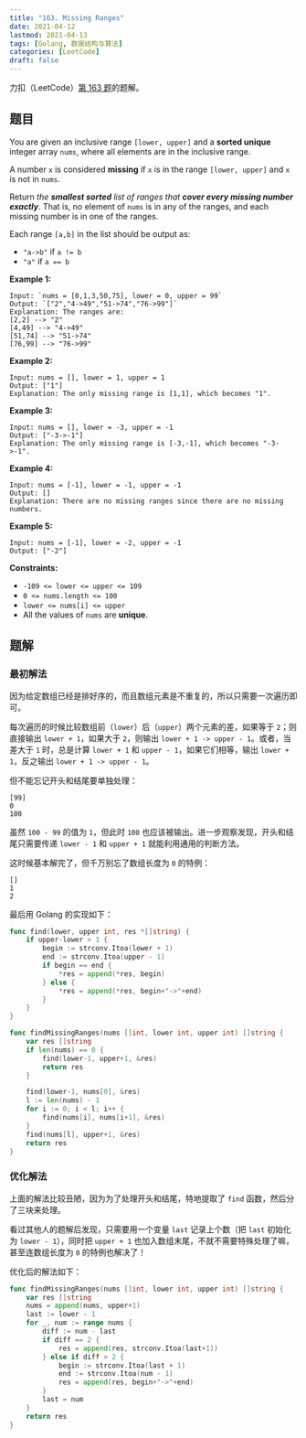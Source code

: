 ```yaml
---
title: "163. Missing Ranges"
date: 2021-04-12
lastmod: 2021-04-13
tags: [Golang, 数据结构与算法]
categories: [LeetCode]
draft: false
---
```


力扣（LeetCode）[第 163 题](https://leetcode-cn.com/problems/missing-ranges)的题解。

<!--more-->

## 题目

You are given an inclusive range `[lower, upper]` and a **sorted unique** integer array `nums`, where all elements are in the inclusive range.

A number `x` is considered **missing** if `x` is in the range `[lower, upper]` and `x` is not in `nums`.

Return _the **smallest sorted** list of ranges that **cover every missing number exactly**_. That is, no element of `nums` is in any of the ranges, and each missing number is in one of the ranges.

Each range `[a,b]` in the list should be output as:

- `"a->b"` if `a != b`
- `"a"` if `a == b`

**Example 1:**

```text
Input: `nums = [0,1,3,50,75], lower = 0, upper = 99`
Output: `["2","4->49","51->74","76->99"]`
Explanation: The ranges are:
[2,2] --> "2"
[4,49] --> "4->49"
[51,74] --> "51->74"
[76,99] --> "76->99"
```

**Example 2:**

```text
Input: nums = [], lower = 1, upper = 1
Output: ["1"]
Explanation: The only missing range is [1,1], which becomes "1".
```

**Example 3:**

```text
Input: nums = [], lower = -3, upper = -1
Output: ["-3->-1"]
Explanation: The only missing range is [-3,-1], which becomes "-3->-1".
```

**Example 4:**

```text
Input: nums = [-1], lower = -1, upper = -1
Output: []
Explanation: There are no missing ranges since there are no missing numbers.
```

**Example 5:**

```text
Input: nums = [-1], lower = -2, upper = -1
Output: ["-2"]
```

**Constraints:**

- `-109 <= lower <= upper <= 109`
- `0 <= nums.length <= 100`
- `lower <= nums[i] <= upper`
- All the values of `nums` are **unique**.

## 题解

### 最初解法

因为给定数组已经是排好序的，而且数组元素是不重复的，所以只需要一次遍历即可。

每次遍历的时候比较数组前（`lower`）后（`upper`）两个元素的差，如果等于 `2`；则直接输出 `lower + 1`，如果大于 `2`，则输出 `lower + 1 -> upper - 1`。或者，当差大于 `1` 时，总是计算 `lower + 1` 和 `upper - 1`，如果它们相等，输出 `lower + 1`，反之输出 `lower + 1 -> upper - 1`。

但不能忘记开头和结尾要单独处理：

```text
[99]
0
100
```

虽然 `100 - 99` 的值为 `1`，但此时 `100` 也应该被输出。进一步观察发现，开头和结尾只需要传递 `lower - 1` 和 `upper + 1` 就能利用通用的判断方法。

这时候基本解完了，但千万别忘了数组长度为 `0` 的特例：

```text
[]
1
2
```

最后用 Golang 的实现如下：

```go
func find(lower, upper int, res *[]string) {
    if upper-lower > 1 {
        begin := strconv.Itoa(lower + 1)
        end := strconv.Itoa(upper - 1)
        if begin == end {
            *res = append(*res, begin)
        } else {
            *res = append(*res, begin+"->"+end)
        }
    }
}

func findMissingRanges(nums []int, lower int, upper int) []string {
    var res []string
    if len(nums) == 0 {
        find(lower-1, upper+1, &res)
        return res
    }

    find(lower-1, nums[0], &res)
    l := len(nums) - 1
    for i := 0; i < l; i++ {
        find(nums[i], nums[i+1], &res)
    }
    find(nums[l], upper+1, &res)
    return res
}
```

### 优化解法

上面的解法比较丑陋，因为为了处理开头和结尾，特地提取了 `find` 函数，然后分了三块来处理。

看过其他人的题解后发现，只需要用一个变量 `last` 记录上个数（把 `last` 初始化为 `lower - 1`），同时把 `upper + 1` 也加入数组末尾，不就不需要特殊处理了嘛，甚至连数组长度为 `0` 的特例也解决了！

优化后的解法如下：

```go
func findMissingRanges(nums []int, lower int, upper int) []string {
    var res []string
    nums = append(nums, upper+1)
    last := lower - 1
    for _, num := range nums {
        diff := num - last
        if diff == 2 {
            res = append(res, strconv.Itoa(last+1))
        } else if diff > 2 {
            begin := strconv.Itoa(last + 1)
            end := strconv.Itoa(num - 1)
            res = append(res, begin+"->"+end)
        }
        last = num
    }
    return res
}
```
